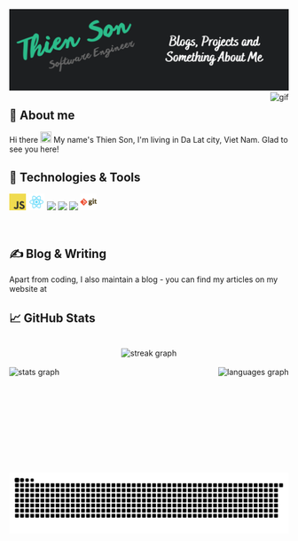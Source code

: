 <img width="" src="Image/Profile.png">
<img align="right" src="https://media.giphy.com/media/kPVTbiTORIopy/giphy.gif" align="center" alt="gif">

## 🌱 About me
<p>Hi there  <img src="https://raw.githubusercontent.com/MartinHeinz/MartinHeinz/master/wave.gif" width="20px" height="20px" /> My name's Thien Son, I'm living in Da Lat city, Viet Nam. Glad to see you here! </p>

## 🔧 Technologies & Tools

<code><img height="30" src="https://raw.githubusercontent.com/github/explore/80688e429a7d4ef2fca1e82350fe8e3517d3494d/topics/javascript/javascript.png"></code> 
<code><img height="30" src="https://raw.githubusercontent.com/github/explore/80688e429a7d4ef2fca1e82350fe8e3517d3494d/topics/react/react.png"></code> <code><img height="30" src="https://user-images.githubusercontent.com/25181517/183911544-95ad6ba7-09bf-4040-ac44-0adafedb9616.png"></code>
<code><img height="30" src="https://user-images.githubusercontent.com/25181517/121405754-b4f48f80-c95d-11eb-8893-fc325bde617f.png"></code> 
<code><img height="30" src="https://user-images.githubusercontent.com/25181517/121405384-444d7300-c95d-11eb-959f-913020d3bf90.png"></code> 
<code><img height="30" src="https://raw.githubusercontent.com/github/explore/80688e429a7d4ef2fca1e82350fe8e3517d3494d/topics/git/git.png"></code>

<br />

## &#x270d; Blog & Writing

Apart from coding, I also maintain a blog - you can find my articles on my website at

## &#x1f4c8; GitHub Stats
<br />
<div align="center">
  <img src="https://streak-stats.demolab.com?user=TsunCoder&locale=en&mode=daily&theme=dark&hide_border=false&border_radius=5&order=3" height="200" alt="streak graph"  />
</div>
<br />
<div>
  <img src="https://github-readme-stats.vercel.app/api?username=TsunCoder&hide_title=false&hide_rank=false&show_icons=true&include_all_commits=true&count_private=true&disable_animations=false&theme=dracula&locale=en&hide_border=false" height="190" alt="stats graph"  />
  <img src="https://github-readme-stats.vercel.app/api/top-langs?username=TsunCoder&locale=en&hide_title=false&layout=compact&card_width=320&langs_count=5&theme=dracula&hide_border=false" height="190" alt="languages graph" align="right" />
</div>
<br />
<img src="github-user-contribution.svg"  />


